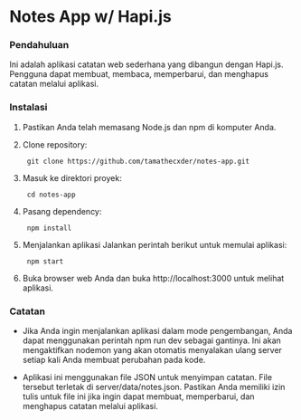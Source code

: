 # Notes App w/ Hapi.js

### Pendahuluan

Ini adalah aplikasi catatan web sederhana yang dibangun dengan Hapi.js. Pengguna dapat membuat, membaca, memperbarui, dan menghapus catatan melalui aplikasi.

### Instalasi
1. Pastikan Anda telah memasang Node.js dan npm di komputer Anda.
2. Clone repository:

        git clone https://github.com/tamathecxder/notes-app.git

3. Masuk ke direktori proyek:

        cd notes-app

4. Pasang dependency:

        npm install

5. Menjalankan aplikasi
Jalankan perintah berikut untuk memulai aplikasi:

        npm start

6. Buka browser web Anda dan buka http://localhost:3000 untuk melihat aplikasi.

### Catatan

- Jika Anda ingin menjalankan aplikasi dalam mode pengembangan, Anda dapat menggunakan perintah npm run dev sebagai gantinya. Ini akan mengaktifkan nodemon yang akan otomatis menyalakan ulang server setiap kali Anda membuat perubahan pada kode.

- Aplikasi ini menggunakan file JSON untuk menyimpan catatan. File tersebut terletak di server/data/notes.json. Pastikan Anda memiliki izin tulis untuk file ini jika ingin dapat membuat, memperbarui, dan menghapus catatan melalui aplikasi.

